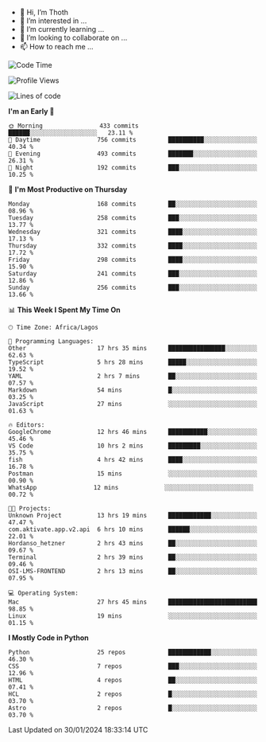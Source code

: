 <!---
thoth2357/thoth2357 is a ✨ special ✨ repository because its `README.md` (this file) appears on your GitHub profile.
You can click the Preview link to take a look at your changes.
--->

- 👋 Hi, I’m Thoth
- 👀 I’m interested in ...
- 🌱 I’m currently learning ...
- 💞️ I’m looking to collaborate on ...
- 📫 How to reach me ...




<!--START_SECTION:waka-->
![Code Time](http://img.shields.io/badge/Code%20Time-2%2C683%20hrs%2055%20mins-blue)

![Profile Views](http://img.shields.io/badge/Profile%20Views-0-blue)

![Lines of code](https://img.shields.io/badge/From%20Hello%20World%20I%27ve%20Written-30.2%20million%20lines%20of%20code-blue)

**I'm an Early 🐤** 

```text
🌞 Morning                433 commits         ██████░░░░░░░░░░░░░░░░░░░   23.11 % 
🌆 Daytime                756 commits         ██████████░░░░░░░░░░░░░░░   40.34 % 
🌃 Evening                493 commits         ███████░░░░░░░░░░░░░░░░░░   26.31 % 
🌙 Night                  192 commits         ███░░░░░░░░░░░░░░░░░░░░░░   10.25 % 
```
📅 **I'm Most Productive on Thursday** 

```text
Monday                   168 commits         ██░░░░░░░░░░░░░░░░░░░░░░░   08.96 % 
Tuesday                  258 commits         ███░░░░░░░░░░░░░░░░░░░░░░   13.77 % 
Wednesday                321 commits         ████░░░░░░░░░░░░░░░░░░░░░   17.13 % 
Thursday                 332 commits         ████░░░░░░░░░░░░░░░░░░░░░   17.72 % 
Friday                   298 commits         ████░░░░░░░░░░░░░░░░░░░░░   15.90 % 
Saturday                 241 commits         ███░░░░░░░░░░░░░░░░░░░░░░   12.86 % 
Sunday                   256 commits         ███░░░░░░░░░░░░░░░░░░░░░░   13.66 % 
```


📊 **This Week I Spent My Time On** 

```text
🕑︎ Time Zone: Africa/Lagos

💬 Programming Languages: 
Other                    17 hrs 35 mins      ████████████████░░░░░░░░░   62.63 % 
TypeScript               5 hrs 28 mins       █████░░░░░░░░░░░░░░░░░░░░   19.52 % 
YAML                     2 hrs 7 mins        ██░░░░░░░░░░░░░░░░░░░░░░░   07.57 % 
Markdown                 54 mins             █░░░░░░░░░░░░░░░░░░░░░░░░   03.25 % 
JavaScript               27 mins             ░░░░░░░░░░░░░░░░░░░░░░░░░   01.63 % 

🔥 Editors: 
GoogleChrome             12 hrs 46 mins      ███████████░░░░░░░░░░░░░░   45.46 % 
VS Code                  10 hrs 2 mins       █████████░░░░░░░░░░░░░░░░   35.75 % 
fish                     4 hrs 42 mins       ████░░░░░░░░░░░░░░░░░░░░░   16.78 % 
Postman                  15 mins             ░░░░░░░░░░░░░░░░░░░░░░░░░   00.90 % 
‎WhatsApp                12 mins             ░░░░░░░░░░░░░░░░░░░░░░░░░   00.72 % 

🐱‍💻 Projects: 
Unknown Project          13 hrs 19 mins      ████████████░░░░░░░░░░░░░   47.47 % 
com.aktivate.app.v2.api  6 hrs 10 mins       ██████░░░░░░░░░░░░░░░░░░░   22.01 % 
Hordanso_hetzner         2 hrs 43 mins       ██░░░░░░░░░░░░░░░░░░░░░░░   09.67 % 
Terminal                 2 hrs 39 mins       ██░░░░░░░░░░░░░░░░░░░░░░░   09.46 % 
OSI-LMS-FRONTEND         2 hrs 13 mins       ██░░░░░░░░░░░░░░░░░░░░░░░   07.95 % 

💻 Operating System: 
Mac                      27 hrs 45 mins      █████████████████████████   98.85 % 
Linux                    19 mins             ░░░░░░░░░░░░░░░░░░░░░░░░░   01.15 % 
```

**I Mostly Code in Python** 

```text
Python                   25 repos            ████████████░░░░░░░░░░░░░   46.30 % 
CSS                      7 repos             ███░░░░░░░░░░░░░░░░░░░░░░   12.96 % 
HTML                     4 repos             ██░░░░░░░░░░░░░░░░░░░░░░░   07.41 % 
HCL                      2 repos             █░░░░░░░░░░░░░░░░░░░░░░░░   03.70 % 
Astro                    2 repos             █░░░░░░░░░░░░░░░░░░░░░░░░   03.70 % 
```




 Last Updated on 30/01/2024 18:33:14 UTC
<!--END_SECTION:waka-->
<!--![](http://github-profile-summary-cards.vercel.app/api/cards/profile-details?username=thoth2357&theme=2077)

![](http://github-profile-summary-cards.vercel.app/api/cards/stats?username=thoth2357&theme=2077)![](http://github-profile-summary-cards.vercel.app/api/cards/productive-time?username=thoth2357&theme=2077&utcOffset=8) -->
